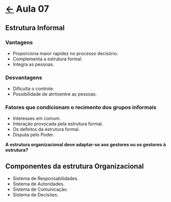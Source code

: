 # [&larr;](../index.md) Aula 07

## Estrutura Informal

### Vantagens

- Proporciona maior rapidez no processo decisório.
- Complementa a estrutura formal.
- Integra as pessoas.

### Desvantagens

- Dificulta o controle.
- Possibilidade de atritoentre as pessoas.

### Fatores que condicionam o recimento dos grupos informais

- Interesses em comum.
- Interação provocada pela estrutura formal.
- Os defeitos da estrutura formal.
- Disputa pelo Poder.

**A estrutura organizacional deve adaptar-se aos gestores ou os gestores à estrutura?**

## Componentes da estrutura Organizacional

- Sistema de Responsabilidades.
- Sistema de Autoridades.
- Sistema de Comunicação.
- Sistema de Decisões.
